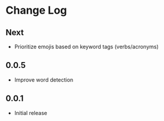 # Change Log

## Next

- Prioritize emojis based on keyword tags (verbs/acronyms)

## 0.0.5

- Improve word detection

## 0.0.1

- Initial release
